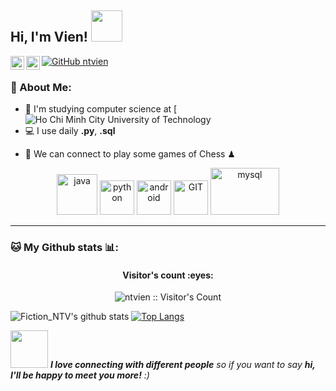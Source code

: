 <h2> Hi, I'm Vien! <img src="https://media.giphy.com/media/mGcNjsfWAjY5AEZNw6/giphy.gif" width="50"></h2>

<a href="https://www.facebook.com/fiction.ntv/">
  <img align="left" alt="Vien Nguyen | Facebook" width="22px" src="https://raw.githubusercontent.com/peterthehan/peterthehan/master/assets/facebook.svg" />
</a>

<a href="https://www.youtube.com/channel/UCsXXYMQKcEyRaO7-RoEkoYg">
  <img align="left" alt="Fiction_NTV | Youtube" width="22px" src="https://raw.githubusercontent.com/peterthehan/peterthehan/master/assets/youtube.svg" />
</a>

[![GitHub ntvien](https://img.shields.io/github/followers/ntvien?label=follow&style=social)](https://github.com/ntvien)


### 🤵 About Me:
- 🏦 I'm studying computer science at [![Ho Chi Minh City University of Technology](https://www.hcmut.edu.vn/vi)[ ](https://media.giphy.com/media/fYSnHlufseco8Fh93Z/giphy.gif)
- 💻 I use daily **.py**, **.sql**
<!--  - 🌱 I’m currently learning docker and kubernetes -->
<!--  - 💬 Talk to me about cricket, python (both of these are not any kind of insect or animals), silicon valley & startups  -->
<!--  - 📝 I regulary write technical articles on [hashnode](https://apoorvtyagi.tech/) & [dev.to](https://dev.to/apoorvtyagi)
- ⚡ Fun fact: Je connais un peu le français -->
- 👯 We can connect to play some games of Chess ♟

<p align="center">
      <img src="https://www.vectorlogo.zone/logos/java/java-icon.svg" alt="java" width="65" height="65"/> 
      <img src="https://www.vectorlogo.zone/logos/python/python-icon.svg" alt="python" width="55" height="55"/>
      <!-- <img src="https://www.vectorlogo.zone/logos/springio/springio-icon.svg" alt="spring" width="55" height="55"/>
      <img src="https://www.vectorlogo.zone/logos/docker/docker-icon.svg" alt="docker" width="85" height="70"/> 
      <img src="https://www.vectorlogo.zone/logos/kubernetes/kubernetes-icon.svg" alt="kubernetes" width="55" height="55"/> -->
      <img src="https://www.vectorlogo.zone/logos/android/android-icon.svg" alt="android" width="55" height="55"/>
      <!--<img src="https://www.vectorlogo.zone/logos/jupyter/jupyter-icon.svg" alt="IPYNB" width="55" height="55"/> 
      <img src="https://www.vectorlogo.zone/logos/microsoft_azure/microsoft_azure-icon.svg" alt="azure" width="55" height="55"/>  -->
      <img src="https://www.vectorlogo.zone/logos/git-scm/git-scm-icon.svg" alt="GIT" width="55" height="55"/>
      <img src="https://www.vectorlogo.zone/logos/mysql/mysql-ar21.svg" alt="mysql" width="110" height="75"/> 
</p>

---
### 🐱 My Github stats 📊:

<h4 align="center">Visitor's count :eyes:</h4>

<p align="center"><img src="https://profile-counter.glitch.me/{ntvien}/count.svg" alt="ntvien :: Visitor's Count" /></p>

![Fiction_NTV's github stats](https://github-readme-stats.vercel.app/api?username=ntvien&show_icons=true&title_color=ffc857&icon_color=8ac926&text_color=daf7dc&bg_color=151515&hide=["stars"])
[![Top Langs](https://github-readme-stats.vercel.app/api/top-langs/?username=ntvien&layout=compact&text_color=daf7dc&bg_color=151515)](https://github.com/anuraghazra/github-readme-stats)


<img src="https://media.giphy.com/media/LnQjpWaON8nhr21vNW/giphy.gif" width="60"> <em><b>I love connecting with different people</b> so if you want to say <b>hi, I'll be happy to meet you more!</b> :)</em>





<!--
**ntvien/ntvien** is a ✨ _special_ ✨ repository because its `README.md` (this file) appears on your GitHub profile.

Here are some ideas to get you started:

- 🔭 I’m currently working on ...
- 🌱 I’m currently learning ...
- 👯 I’m looking to collaborate on ...
- 🤔 I’m looking for help with ...
- 💬 Ask me about ...
- 📫 How to reach me: ...
- 😄 Pronouns: ...
- ⚡ Fun fact: ...
-->
